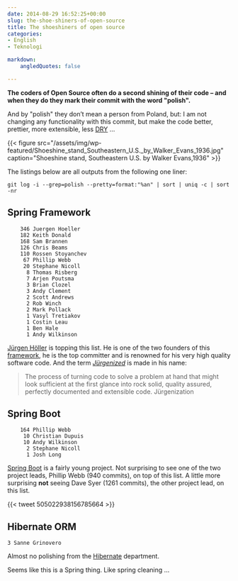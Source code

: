 ```yaml
---
date: 2014-08-29 16:52:25+00:00
slug: the-shoe-shiners-of-open-source
title: The shoeshiners of open source
categories:
- English
- Teknologi

markdown:
    angledQuotes: false

---
```


**The coders of Open Source often do a second shining of their code – and when they do they mark their commit with the word "polish".**

And by "polish" they don’t mean a person from Poland, but: I am not changing any functionality with this commit, but make the code better, prettier, more extensible, less [DRY](https://en.wikipedia.org/wiki/Don%27t_repeat_yourself) …

<!--more-->


{{< figure src="/assets/img/wp-featured/Shoeshine_stand_Southeastern_U.S._by_Walker_Evans_1936.jpg" caption="Shoeshine stand, Southeastern U.S. by Walker Evans,1936" >}}



The listings below are all outputs from the following one liner:

`git log -i --grep=polish --pretty=format:"%an" | sort | uniq -c | sort -nr` 


## Spring Framework
        
        346 Juergen Hoeller
        182 Keith Donald
        168 Sam Brannen
        126 Chris Beams
        110 Rossen Stoyanchev
         67 Phillip Webb
         20 Stephane Nicoll
          8 Thomas Risberg
          7 Arjen Poutsma
          3 Brian Clozel
          3 Andy Clement
          2 Scott Andrews
          2 Rob Winch
          2 Mark Pollack
          1 Vasyl Tretiakov
          1 Costin Leau
          1 Ben Hale
          1 Andy Wilkinson

[Jürgen Höller](https://twitter.com/springjuergen) is topping this list. He is one of the two founders of this [framework](https://github.com/spring-projects/spring-framework), he is the top committer and is renowned for his very high quality software code. And the term [_Jürgenized_](http://olivergierke.de/2013/03/juergenized/) is made in his name:


<blockquote>The process of turning code to solve a problem at hand that might look sufficient at the first glance into rock solid, quality assured, perfectly documented and extensible code. Jürgenization</blockquote>

## Spring Boot
        
        164 Phillip Webb
         10 Christian Dupuis
         10 Andy Wilkinson
          2 Stephane Nicoll
          1 Josh Long
    

[Spring Boot](https://github.com/spring-projects/spring-boot) is a fairly young project. Not surprising to see one of the two project leads, Phillip Webb (940 commits), on top of this list. A little more surprising **not** seeing Dave Syer (1261 commits), the other project lead, on this list.

{{< tweet 505022938156785664 >}}


## Hibernate ORM
          
    3 Sanne Grinovero

Almost no polishing from the [Hibernate](https://github.com/hibernate/hibernate-orm) department.

Seems like this is a Spring thing. Like spring cleaning …
